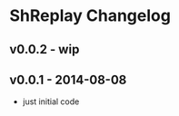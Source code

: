 ShReplay Changelog
=========================

v0.0.2 - wip
---------------

v0.0.1 - 2014-08-08
------------------

- just initial code
